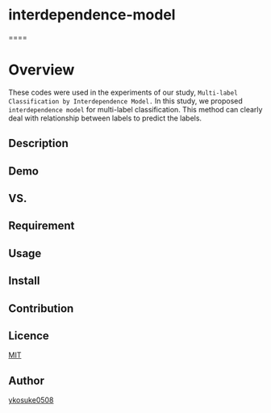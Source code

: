 # interdependence-model
====

# Overview
These codes were used in the experiments of our study, ``Multi-label Classification by Interdependence Model.``
In this study, we proposed ``interdependence model`` for multi-label classification. This method can clearly deal with relationship between labels to predict the labels.

## Description

## Demo

## VS.

## Requirement

## Usage

## Install

## Contribution

## Licence

[MIT](https://github.com/ykosuke0508/interdependence-model/blob/master/LICENSE)

## Author

[ykosuke0508](https://github.com/ykosuke0508)
